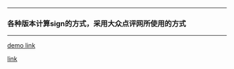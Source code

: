 ----
### 各种版本计算sign的方式，采用大众点评网所使用的方式
----

[demo link]

[link](http://developer.dianping.com/app/documentation/demo)


[demo link]: http://developer.dianping.com/app/documentation/demo "大众点评网站demo 链接"
